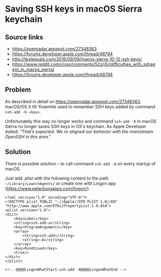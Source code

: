 # Saving SSH keys in macOS Sierra keychain

## Source links
- https://openradar.appspot.com/27348363
- https://forums.developer.apple.com/thread/48794
- http://testequals.com/2016/09/09/macos-sierra-10-12-ssh-keys/
- https://www.reddit.com/r/osx/comments/52zn5r/difficulties_with_sshagent_in_macos_sierra/
- https://forums.developer.apple.com/thread/48794

## Problem
As described in detail on https://openradar.appspot.com/27348363, macOS/OS X till Yosemite used to remember SSH keys added by command `ssh-add -K <key>`.

Unfortunately this way no longer works and command `ssh-add -K` in macOS Sierra no longer saves SSH keys in OS's keychain. As Apple Developer stated: _"That’s expected. We re-aligned our behavior with the mainstream OpenSSH in this area."_

## Solution
There is possible solution – to call command `ssh-add -A` on every startup of macOS.

Just add .plist with the following content to the path `~/Library/LaunchAgents/` or create one with Lingon app (https://www.peterborgapps.com/lingon/):

```
<?xml version="1.0" encoding="UTF-8"?>
<!DOCTYPE plist PUBLIC "-//Apple//DTD PLIST 1.0//EN" "http://www.apple.com/DTDs/PropertyList-1.0.dtd">
<plist version="1.0">
<dict>
	<key>Label</key>
	<string>ssh-add-a</string>
	<key>ProgramArguments</key>
	<array>
		<string>ssh-add</string>
		<string>-A</string>
	</array>
	<key>RunAtLoad</key>
	<true/>
</dict>
</plist>

<!-- @@@@LingonWhatStart:ssh-add -A@@@@LingonWhatEnd -->
```

